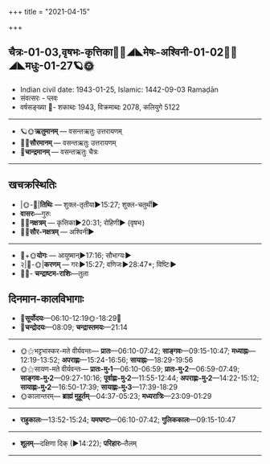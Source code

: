 +++
title = "2021-04-15"

+++
## चैत्रः-01-03,वृषभः-कृत्तिका🌛🌌◢◣मेषः-अश्विनी-01-02🌌🌞◢◣मधुः-01-27🪐🌞
- Indian civil date: 1943-01-25, Islamic: 1442-09-03 Ramaḍān
- संवत्सरः - प्लवः
- वर्षसङ्ख्या 🌛- शकाब्दः 1943, विक्रमाब्दः 2078, कलियुगे 5122
___________________
- 🪐🌞**ऋतुमानम्** — वसन्तऋतुः उत्तरायणम्
- 🌌🌞**सौरमानम्** — वसन्तऋतुः उत्तरायणम्
- 🌛**चान्द्रमानम्** — वसन्तऋतुः चैत्रः
___________________


## खचक्रस्थितिः
- |🌞-🌛|**तिथिः** — शुक्ल-तृतीया►15:27; शुक्ल-चतुर्थी►  
- **वासरः**—गुरुः  
- 🌌🌛**नक्षत्रम्** — कृत्तिका►20:31; रोहिणी► (वृषभः)  
- 🌌🌞**सौर-नक्षत्रम्** — अश्विनी►  
___________________
- 🌛+🌞**योगः** — आयुष्मान्►17:16; सौभाग्यः►  
- २|🌛-🌞|**करणम्** — गरः►15:27; वणिजः►28:47*; विष्टिः►  
- 🌌🌛- **चन्द्राष्टम-राशिः**—तुला  


## दिनमान-कालविभागाः
- 🌅**सूर्योदयः**—06:10-12:19🌞️-18:29🌇  
- 🌛**चन्द्रोदयः**—08:09; **चन्द्रास्तमयः**—21:14  
___________________
- 🌞⚝भट्टभास्कर-मते वीर्यवन्तः— **प्रातः**—06:10-07:42; **साङ्गवः**—09:15-10:47; **मध्याह्नः**—12:19-13:52; **अपराह्णः**—15:24-16:56; **सायाह्नः**—18:29-19:56  
- 🌞⚝सायण-मते वीर्यवन्तः— **प्रातः-मु॰1**—06:10-06:59; **प्रातः-मु॰2**—06:59-07:49; **साङ्गवः-मु॰2**—09:27-10:16; **पूर्वाह्णः-मु॰2**—11:55-12:44; **अपराह्णः-मु॰2**—14:22-15:12; **सायाह्णः-मु॰2**—16:50-17:39; **सायाह्णः-मु॰3**—17:39-18:29  
- 🌞कालान्तरम्— **ब्राह्मं मुहूर्तम्**—04:37-05:23; **मध्यरात्रिः**—23:09-01:29  
___________________
- **राहुकालः**—13:52-15:24; **यमघण्टः**—06:10-07:42; **गुलिककालः**—09:15-10:47  
___________________
- **शूलम्**—दक्षिणा दिक् (►14:22); **परिहारः**–तैलम्  
___________________
